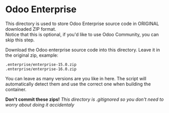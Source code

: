 # Odoo Enterprise

This directory is used to store Odoo Enterprise source code in ORIGINAL downloaded ZIP format.  
Notice that this is optional, if you'd like to use Odoo Community, you can skip this step.

Download the Odoo enterprise source code into this directory. Leave it in the original zip, example:

```
.enterprise/enterprise-15.0.zip
.enterprise/enterprise-16.0.zip
```

You can leave as many versions are you like in here. The script will automatically detect them and use the correct one when building the container.

**Don't commit these zips!** _This directory is .gitignored so you don't need to worry about doing it accidentaly_
